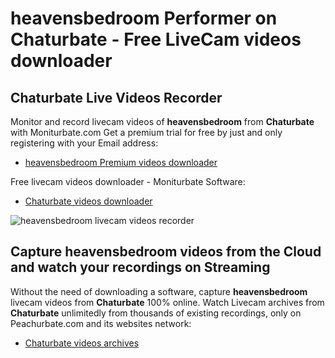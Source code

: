 # heavensbedroom Performer on Chaturbate - Free LiveCam videos downloader

## Chaturbate Live Videos Recorder

Monitor and record livecam videos of **heavensbedroom** from **Chaturbate** with Moniturbate.com
Get a premium trial for free by just and only registering with your Email address:
* [heavensbedroom Premium videos downloader](https://moniturbate.com/request-demo-licence-key.html)

Free livecam videos downloader - Moniturbate Software:
* [Chaturbate videos downloader](https://moniturbate.com/moniturbate-download-software.html)

![heavensbedroom livecam videos recorder](https://peachurnet.com/templates/moniturbate-software.png)


## Capture heavensbedroom videos from the Cloud and watch your recordings on Streaming

Without the need of downloading a software, capture **heavensbedroom** livecam videos from **Chaturbate** 100% online.
Watch Livecam archives from **Chaturbate** unlimitedly from thousands of existing recordings, only on Peachurbate.com and its websites network:
* [Chaturbate videos archives](https://peachurnet.com/)